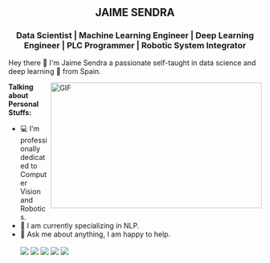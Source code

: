 
<h1 align='center'>

  <h2 align='center'>JAIME SENDRA</h2>
<h3 align='center'>Data Scientist  |  Machine Learning Engineer  |  
Deep Learning Engineer  |  PLC Programmer  |  Robotic System Integrator</h3>

  Hey there 👋 I'm Jaime Sendra a passionate self-taught in data science and deep learning 🚀 from Spain.
</h1>

  <img align="right" alt="GIF" src="https://github.com/abhisheknaiidu/abhisheknaiidu/blob/master/code.gif?raw=true" width="420
  " height="250" />

**Talking about Personal Stuffs:**

- 💻 I’m professionally dedicated to Computer Vision and Robotics.
- 📖 I am currently specializing in NLP.
- 💬 Ask me about anything, I am happy to help.
</br></br>
[<img src="https://img.shields.io/badge/twitter-%231DA1F2.svg?&style=for-the-badge&logo=twitter&logoColor=white" />](https://twitter.com/jaime_rafel)
[<img src="https://img.shields.io/badge/medium-%2312100E.svg?&style=for-the-badge&logo=medium&logoColor=white" />](https://jaimesendraberenguer.medium.com/)
[<img src="https://img.shields.io/badge/linkedin-%230077B5.svg?&style=for-the-badge&logo=linkedin&logoColor=white" />](https://www.linkedin.com/in/jaisenbe/)
[<img src="https://img.shields.io/badge/jaimesendraberenguer-FA7A16?style=for-the-badge&logo=portfolio&logoColor=white" />](https://www.jaimesendraberenguer.com/)
[<img src="https://img.shields.io/badge/Gmail-D14836?style=for-the-badge&logo=gmail&logoColor=white" />](@jaimesendraberenguer@gmail.com)
<!-- 
[![jaisenbe58r's github stats](https://github-readme-stats.vercel.app/api?username=jaisenbe58r&theme=blue-green)](https://github.com/jaisenbe58r/github-readme-stats) -->


